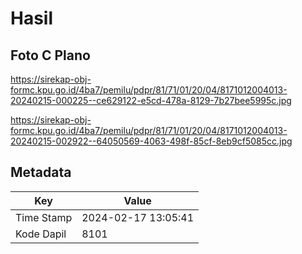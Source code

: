 # Hasil

## Foto C Plano

https://sirekap-obj-formc.kpu.go.id/4ba7/pemilu/pdpr/81/71/01/20/04/8171012004013-20240215-000225--ce629122-e5cd-478a-8129-7b27bee5995c.jpg

https://sirekap-obj-formc.kpu.go.id/4ba7/pemilu/pdpr/81/71/01/20/04/8171012004013-20240215-002922--64050569-4063-498f-85cf-8eb9cf5085cc.jpg


## Metadata

| Key        | Value               |
| ---------- | ------------------- |
| Time Stamp | 2024-02-17 13:05:41 |
| Kode Dapil | 8101                |



